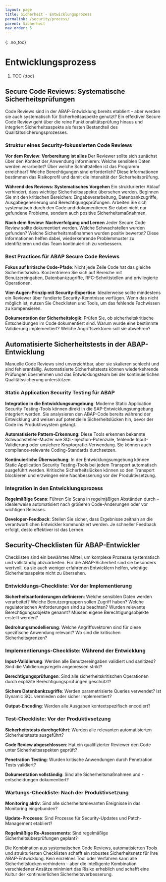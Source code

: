 ```yaml
---
layout: page
title: Sicherheit - Entwicklungsprozess
permalink: /security/process/
parent: Sicherheit
nav_order: 5
---
```


{: .no_toc}

# Entwicklungsprozess

1. TOC
{:toc} 

## Secure Code Reviews: Systematische Sicherheitsprüfungen

Code Reviews sind in der ABAP-Entwicklung bereits etabliert – aber werden sie auch systematisch für Sicherheitsaspekte genutzt? Ein effektiver Secure Code Review geht über die reine Funktionalitätsprüfung hinaus und integriert Sicherheitsaspekte als festen Bestandteil des Qualitätssicherungsprozesses.

### Struktur eines Security-fokussierten Code Reviews

**Vor dem Review: Vorbereitung ist alles**
Der Reviewer sollte sich zunächst über den Kontext der Anwendung informieren: Welche sensiblen Daten werden verarbeitet? Über welche Schnittstellen ist das Programm erreichbar? Welche Berechtigungen sind erforderlich? Diese Informationen bestimmen das Risikoprofil und damit die Intensität der Sicherheitsprüfung.

**Während des Reviews: Systematisches Vorgehen**
Ein strukturierter Ablauf verhindert, dass wichtige Sicherheitsaspekte übersehen werden. Beginnen Sie mit den kritischen Bereichen: Eingabeverarbeitung, Datenbankzugriffe, Ausgabegenerierung und Berechtigungsprüfungen. Arbeiten Sie sich systematisch durch den Code und dokumentieren Sie dabei nicht nur gefundene Probleme, sondern auch positive Sicherheitsmaßnahmen.

**Nach dem Review: Nachverfolgung und Lernen**
Jeder Secure Code Review sollte dokumentiert werden. Welche Schwachstellen wurden gefunden? Welche Sicherheitsmaßnahmen wurden positiv bewertet? Diese Informationen helfen dabei, wiederkehrende Problemmuster zu identifizieren und das Team kontinuierlich zu verbessern.

### Best Practices für ABAP Secure Code Reviews

**Fokus auf kritische Code-Pfade**: Nicht jede Zeile Code hat das gleiche Sicherheitsrisiko. Konzentrieren Sie sich auf Bereiche mit Benutzereingaben, Datenbankzugriffe, RFC-Schnittstellen und privilegierte Operationen.

**Vier-Augen-Prinzip mit Security-Expertise**: Idealerweise sollte mindestens ein Reviewer über fundierte Security-Kenntnisse verfügen. Wenn das nicht möglich ist, nutzen Sie Checklisten und Tools, um das fehlende Fachwissen zu kompensieren.

**Dokumentation der Sicherheitslogik**: Prüfen Sie, ob sicherheitskritische Entscheidungen im Code dokumentiert sind. Warum wurde eine bestimmte Validierung implementiert? Welche Angriffsvektoren soll sie abwehren?

## Automatisierte Sicherheitstests in der ABAP-Entwicklung

Manuelle Code Reviews sind unverzichtbar, aber sie skalieren schlecht und sind fehleranfällig. Automatisierte Sicherheitstests können wiederkehrende Prüfungen übernehmen und das Entwicklungsteam bei der kontinuierlichen Qualitätssicherung unterstützen.

### Static Application Security Testing für ABAP

**Integration in die Entwicklungsumgebung**: Moderne Static Application Security Testing-Tools können direkt in die SAP-Entwicklungsumgebung integriert werden. Sie analysieren den ABAP-Code bereits während der Entwicklung und weisen auf potenzielle Sicherheitslücken hin, bevor der Code ins Produktivsystem gelangt.

**Automatisierte Pattern-Erkennung**: Diese Tools erkennen bekannte Schwachstellen-Muster wie SQL-Injection-Potenziale, fehlende Input-Validierung oder unsichere Kryptografie-Verwendung. Sie können auch compliance-relevante Coding-Standards durchsetzen.

**Kontinuierliche Überwachung**: In der Entwicklungsumgebung können Static Application Security Testing-Tools bei jedem Transport automatisch ausgeführt werden. Kritische Sicherheitslücken können so den Transport blockieren und erzwingen eine Nachbesserung vor der Produktivsetzung.

### Integration in den Entwicklungsprozess

**Regelmäßige Scans**: Führen Sie Scans in regelmäßigen Abständen durch – idealerweise automatisiert nach größeren Code-Änderungen oder vor wichtigen Releases.

**Developer-Feedback**: Stellen Sie sicher, dass Ergebnisse zeitnah an die verantwortlichen Entwickler kommuniziert werden. Je schneller Feedback erfolgt, desto effektiver ist das Lernen.

## Security-Checklisten für ABAP-Entwickler

Checklisten sind ein bewährtes Mittel, um komplexe Prozesse systematisch und vollständig abzuarbeiten. Für die ABAP-Sicherheit sind sie besonders wertvoll, da sie auch weniger erfahrenen Entwicklern helfen, wichtige Sicherheitsaspekte nicht zu übersehen.


### Entwicklungs-Checkliste: Vor der Implementierung

**Sicherheitsanforderungen definieren**: Welche sensiblen Daten werden verarbeitet? Welche Benutzergruppen sollen Zugriff haben? Welche regulatorischen Anforderungen sind zu beachten? Wurden relevante Berechtigungsobjekte genannt? Müssen eigene Berechtigungsobjekte erstellt werden?

**Bedrohungsmodellierung**: Welche Angriffsvektoren sind für diese spezifische Anwendung relevant? Wo sind die kritischen Sicherheitsgrenzen?

### Implementierungs-Checkliste: Während der Entwicklung

**Input-Validierung**: Werden alle Benutzereingaben validiert und sanitized? Sind die Validierungsregeln angemessen strikt?

**Berechtigungsprüfungen**: Sind alle sicherheitskritischen Operationen durch explizite Berechtigungsprüfungen geschützt?

**Sichere Datenbankzugriffe**: Werden parametrisierte Queries verwendet? Ist Dynamic SQL vermieden oder sicher implementiert?

**Output-Encoding**: Werden alle Ausgaben kontextspezifisch encodiert?

### Test-Checkliste: Vor der Produktivsetzung

**Sicherheitstests durchgeführt**: Wurden alle relevanten automatisierten Sicherheitstests ausgeführt?

**Code Review abgeschlossen**: Hat ein qualifizierter Reviewer den Code unter Sicherheitsaspekten geprüft?

**Penetration Testing**: Wurden kritische Anwendungen durch Penetration Tests validiert?

**Dokumentation vollständig**: Sind alle Sicherheitsmaßnahmen und -entscheidungen dokumentiert?

### Wartungs-Checkliste: Nach der Produktivsetzung

**Monitoring aktiv**: Sind alle sicherheitsrelevanten Ereignisse in das Monitoring eingebunden?

**Update-Prozesse**: Sind Prozesse für Security-Updates und Patch-Management etabliert?

**Regelmäßige Re-Assessments**: Sind regelmäßige Sicherheitsüberprüfungen geplant?

Die Kombination aus systematischen Code Reviews, automatisierten Tools und strukturierten Checklisten schafft ein robustes Sicherheitsnetz für Ihre ABAP-Entwicklung. Kein einzelnes Tool oder Verfahren kann alle Sicherheitslücken verhindern – aber die intelligente Kombination verschiedener Ansätze minimiert das Risiko erheblich und schafft eine Kultur der kontinuierlichen Sicherheitsverbesserung.